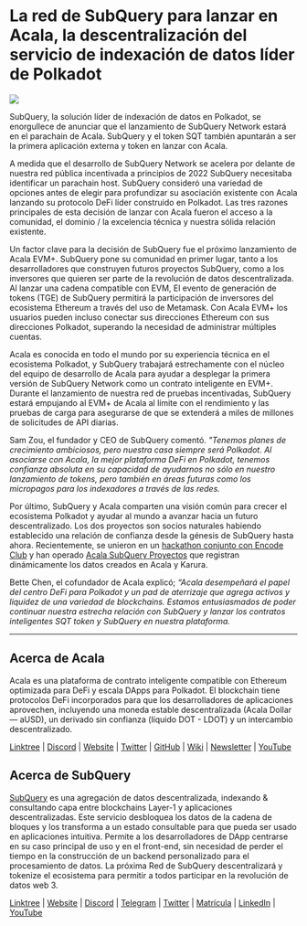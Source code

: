 # La red de SubQuery para lanzar en Acala, la descentralización del servicio de indexación de datos líder de Polkadot

![](https://miro.medium.com/max/2400/1*kj_-zZcjeYdYIZVy1atYOg.gif)

SubQuery, la solución líder de indexación de datos en Polkadot, se enorgullece de anunciar que el lanzamiento de SubQuery Network estará en el parachain de Acala. SubQuery y el token SQT también apuntarán a ser la primera aplicación externa y token en lanzar con Acala.

A medida que el desarrollo de SubQuery Network se acelera por delante de nuestra red pública incentivada a principios de 2022 SubQuery necesitaba identificar un parachain host. SubQuery consideró una variedad de opciones antes de elegir para profundizar su asociación existente con Acala lanzando su protocolo DeFi líder construido en Polkadot. Las tres razones principales de esta decisión de lanzar con Acala fueron el acceso a la comunidad, el dominio / la excelencia técnica y nuestra sólida relación existente.

Un factor clave para la decisión de SubQuery fue el próximo lanzamiento de Acala EVM+. SubQuery pone su comunidad en primer lugar, tanto a los desarrolladores que construyen futuros proyectos SubQuery, como a los inversores que quieren ser parte de la revolución de datos descentralizada. Al lanzar una cadena compatible con EVM, El evento de generación de tokens (TGE) de SubQuery permitirá la participación de inversores del ecosistema Ethereum a través del uso de Metamask. Con Acala EVM+ los usuarios pueden incluso conectar sus direcciones Ethereum con sus direcciones Polkadot, superando la necesidad de administrar múltiples cuentas.

Acala es conocida en todo el mundo por su experiencia técnica en el ecosistema Polkadot, y SubQuery trabajará estrechamente con el núcleo del equipo de desarrollo de Acala para ayudar a desplegar la primera versión de SubQuery Network como un contrato inteligente en EVM+. Durante el lanzamiento de nuestra red de pruebas incentivadas, SubQuery estará empujando al EVM+ de Acala al límite con el rendimiento y las pruebas de carga para asegurarse de que se extenderá a miles de millones de solicitudes de API diarias.

Sam Zou, el fundador y CEO de SubQuery comentó. _"Tenemos planes de crecimiento ambiciosos, pero nuestra casa siempre será Polkadot. Al asociarse con Acala, la mejor plataforma DeFi en Polkadot, tenemos confianza absoluta en su capacidad de ayudarnos no sólo en nuestro lanzamiento de tokens, pero también en áreas futuras como los micropagos para los indexadores a través de las redes._

Por último, SubQuery y Acala comparten una visión común para crecer el ecosistema Polkadot y ayudar al mundo a avanzar hacia un futuro descentralizado. Los dos proyectos son socios naturales habiendo establecido una relación de confianza desde la génesis de SubQuery hasta ahora. Recientemente, se unieron en un  [hackathon conjunto con Encode Club](https://medium.com/encode-club/polkadot-hack-challenges-7cfeba1a4c0e)  y han operado  [Acala SubQuery Proyectos](https://subquery.medium.com/subquery-integrates-acala-to-aggregate-and-serve-defi-data-to-polkadot-and-kusama-builders-fc9af6a7aae1)  que registran dinámicamente los datos creados en Acala y Karura.

Bette Chen, el cofundador de Acala explicó; _“Acala desempeñará el papel del centro DeFi para Polkadot y un pad de aterrizaje que agrega activos y liquidez de una variedad de blockchains. Estamos entusiasmados de poder continuar nuestra estrecha relación con SubQuery y lanzar los contratos inteligentes SQT token y SubQuery en nuestra plataforma._

---

## Acerca de Acala

Acala es una plataforma de contrato inteligente compatible con Ethereum optimizada para DeFi y escala DApps para Polkadot. El blockchain tiene protocolos DeFi incorporados para que los desarrolladores de aplicaciones aprovechen, incluyendo una moneda estable descentralizada (Acala Dollar — aUSD), un derivado sin confianza (líquido DOT - LDOT) y un intercambio descentralizado.

[Linktree](https://linktr.ee/acalanetwork)  | [Discord](https://discord.gg/vdbFVCH)  | [Website](https://acala.network/)  | [Twitter](https://twitter.com/AcalaNetwork)  | [GitHub](https://github.com/AcalaNetwork/Acala)  | [Wiki](https://github.com/AcalaNetwork/Acala/wiki)  | [Newsletter](https://share.hsforms.com/1X9RxkXk-R62I0VNbATaDXw4h8qc)  | [YouTube](http://youtube.com/c/acalanetwork)

## Acerca de SubQuery

[SubQuery](https://subquery.network/)  es una agregación de datos descentralizada, indexando & consultando capa entre blockchains Layer-1 y aplicaciones descentralizadas. Este servicio desbloquea los datos de la cadena de bloques y los transforma a un estado consultable para que pueda ser usado en aplicaciones intuitiva. Permite a los desarrolladores de DApp centrarse en su caso principal de uso y en el front-end, sin necesidad de perder el tiempo en la construcción de un backend personalizado para el procesamiento de datos. La próxima Red de SubQuery descentralizará y tokenize el ecosistema para permitir a todos participar en la revolución de datos web 3.

[Linktree](https://linktr.ee/subquerynetwork)  |  [Website](https://subquery.network/)  |  [Discord](https://discord.com/invite/78zg8aBSMG)  |  [Telegram](https://t.me/subquerynetwork)  |  [Twitter](https://twitter.com/subquerynetwork)  |  [Matrícula](https://matrix.to/#/#subquery:matrix.org)  |  [LinkedIn](https://www.linkedin.com/company/subquery)  |  [YouTube](https://www.youtube.com/channel/UCi1a6NUUjegcLHDFLr7CqLw)
